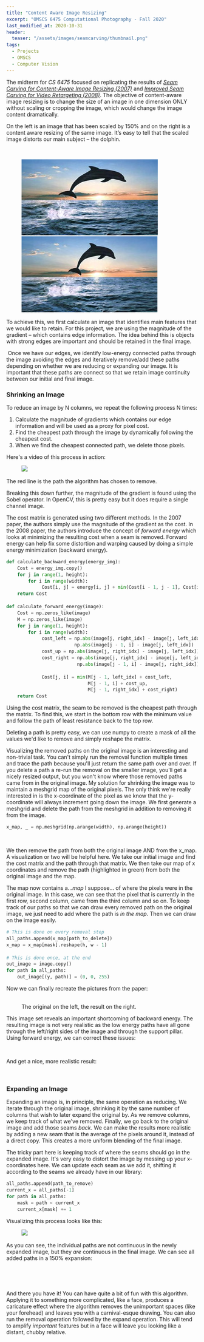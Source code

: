 ```yaml
---
title: "Content Aware Image Resizing"
excerpt: "OMSCS 6475 Computational Photography - Fall 2020"
last_modified_at: 2020-10-31
header:
  teaser: "/assets/images/seamcarving/thumbnail.png"
tags: 
  - Projects
  - OMSCS
  - Computer Vision
---
```


The midterm for *CS 6475* focused on replicating the results of <a href="https://www.gwern.net/docs/technology/2007-avidan.pdf" target="_blank">*Seam Carving for Content-Aware Image Resizing (2007)*</a> 
and <a href="https://faculty.idc.ac.il/arik/SCWeb/vidret/index.html" target="_blank">*Improved Seam Carving for Video Retargeting (2008)*</a>. The objective of content-aware image resizing is to change the size of an image in one dimension ONLY without scaling or cropping the image, which would change the image content dramatically​. 

On the left is an image that has been scaled by 150% and on the right is a content aware resizing of the same image. It’s easy to tell that the scaled image distorts our main subject – the dolphin.​

​<figure class="half" >
    <a href="/assets/images/seamcarving/dolphinscale.png"><img src="/assets/images/seamcarving/dolphinscale.png"></a>
    <a href="/assets/images/seamcarving/dolphinresize.png"><img src="/assets/images/seamcarving/dolphinresize.png"></a>
</figure>

To achieve this, we first calculate an image that identifies main features that we would like to retain. For this project, we are using the magnitude of the gradient – which contains edge information. The idea behind this is objects with strong edges are important and should be retained in the final image.​

​
Once we have our edges, we identify low-energy connected paths through the image avoiding the edges and iteratively remove/add these paths depending on whether we are reducing or expanding our image. It is important that these paths are connect so that we retain image continuity between our initial and final image.​

### Shrinking an Image
To reduce an image by N columns, we repeat the following process N times:
1. Calculate the magnitude of gradients which contains our edge information and will be used as a proxy for pixel cost.​ 
2. Find the cheapest path through the image by dynamically following the cheapest cost.
3. When we find the cheapest connected path, we delete those pixels.

Here's a video of this process in action:
<figure class="align-center">
    <a href="/assets/images/seamcarving/dynamic-resizing.gif"><img src="/assets/images/seamcarving/dynamic-resizing.gif"></a>
</figure>

The red line is the path the algorithm has chosen to remove.

Breaking this down further, the magnitude of the gradient is found using the Sobel operator. In OpenCV, this is pretty easy but it does require a single channel image.

The cost matrix is generated using two different methods. In the 2007 paper, the authors simply use the magnitude of the gradient as the cost. In the 2008 paper, the authors introduce the concept of *forward energy* which looks at minimizing the resulting cost when a seam is removed. Forward energy can help fix some distortion and warping caused by doing a simple energy minimization (backward energy).

```python
def calculate_backward_energy(energy_img):
    Cost = energy_img.copy()
    for j in range(1, height):
        for i in range(width):
             Cost[i, j] = energy[i, j] + min(Cost[i - 1, j - 1], Cost[i - 1, j]), Cost[i - 1, j + 1])
    return Cost

def calculate_forward_energy(image):
    Cost = np.zeros_like(image)
    M = np.zeros_like(image)
    for j in range(1, height):
        for i in range(width):
             cost_left = np.abs(image[j, right_idx] - image[j, left_idx]) + \
                         np.abs(image[j - 1, i] - image[j, left_idx])
             cost_up = np.abs(image[j, right_idx] - image[j, left_idx])
             cost_right = np.abs(image[j, right_idx] - image[j, left_idx]) + \
                          np.abs(image[j - 1, i] - image[j, right_idx])

             Cost[j, i] = min(M[j - 1, left_idx] + cost_left,
                              M[j - 1, i] + cost_up,
                              M[j - 1, right_idx] + cost_right)
    return Cost
```

Using the cost matrix, the seam to be removed is the cheapest path through the matrix. To find this, we start in the bottom row with the minimum value and follow the path of least resistance back to the top row.

Deleting a path is pretty easy, we can use numpy to create a mask of all the values we'd like to remove and simply reshape the matrix.

Visualizing the removed paths on the original image is an interesting and non-trivial task. You can't simply run the removal function multiple times and trace the path because you'll just return the same path over and over. If you delete a path a re-run the removal on the smaller image, you'll get a nicely resized output, but you won't know
 where those removed paths came from in the original image. My solution for shrinking the image was to maintain a meshgrid map of the original pixels. The only think we're really interested in is the x-coordinate of the pixel as we know that the y-coordinate will always increment going down the image. We first generate a meshgrid and delete the path from the meshgrid in addition to removing it from the image.

```python
x_map, _ = np.meshgrid(np.arange(width), np.arange(height))
```

<figure class="third">
  <img src="{{ site.url }}{{ site.baseurl }}//assets/images/seamcarving/img.png" alt="">
  <img src="{{ site.url }}{{ site.baseurl }}//assets/images/seamcarving/path.png" alt="">
  <img src="{{ site.url }}{{ site.baseurl }}//assets/images/seamcarving/map.png" alt="">
</figure> 

We then remove the path from both the original image AND from the x_map. A visualization or two will be helpful here.
We take our initial image and find the cost matrix and the path through that matrix. We then take our map of x coordinates and remove the path (highlighted in green) from both the original image and the map.

The map now contains a...*map* I suppose... of where the pixels were in the original image. In this case, we can see that the pixel that is currently in the first row, second column, came from the third column and so on. To keep track of our paths so that we can draw every removed path on the original image, we just need to add where the path is *in the map*. Then we can draw on the image easily.

```python
# This is done on every removal step
all_paths.append(x_map[path_to_delete])
x_map = x_map[mask].reshape(h, w - 1)

# This is done once, at the end
out_image = image.copy()
for path in all_paths:
    out_image[(y, path)] = (0, 0, 255)
```

Now we can finally recreate the pictures from the paper:
<figure class="half">
  <img src="{{ site.url }}{{ site.baseurl }}//assets/images/seamcarving/bench.png" alt="">
  <img src="{{ site.url }}{{ site.baseurl }}//assets/images/seamcarving/bench_result.png" alt="">
<figcaption>The original on the left, the result on the right.</figcaption>
</figure> 

This image set reveals an important shortcoming of backward energy. The resulting image is not very realistic as the low energy paths have all gone through the left/right sides of the image and through the support pillar. Using forward energy, we can correct these issues:

<figure class="half">
    <img src="{{ site.url }}{{ site.baseurl }}//assets/images/seamcarving/bench_back.png" alt="">
    <img src="{{ site.url }}{{ site.baseurl }}//assets/images/seamcarving/bench_forward.png" alt="">
</figure>

And get a nice, more realistic result:

<figure>
    <img src="{{ site.url }}{{ site.baseurl }}//assets/images/seamcarving/bench_result_forward.png" alt="">
</figure>

### Expanding an Image

Expanding an image is, in principle, the same operation as reducing. We iterate through the original image, shrinking it by the same number of columns that wish to later expand the original by. As we remove columns, we keep track of what we've removed. Finally, we go back to the original image and add those seams *back*. We can make the results more realistic by adding a new seam that is the average of the pixels around it, instead of a direct copy. This creates a more uniform blending of the final image.

The tricky part here is keeping track of where the seams should go in the expanded image. It's very easy to distort the image by messing up your x-coordinates here. We can update each seam as we add it, shifting it according to the seams we already have in our library:

```python
all_paths.append(path_to_remove)
current_x = all_paths[-1]
for path in all_paths:
    mask = path < current_x
    current_x[mask] += 1
```

Visualizing this process looks like this:
<figure class="align-center">
    <a href="/assets/images/seamcarving/dynamic-expanding.gif"><img src="/assets/images/seamcarving/dynamic-expanding.gif"></a>
</figure>

As you can see, the individual paths are not continuous in the newly expanded image, but they *are* continuous in the final image. We can see all added paths in a 150% expansion:

<figure>
    <img src="{{ site.url }}{{ site.baseurl }}//assets/images/seamcarving/dolphin_result.png" alt="">
</figure>

<figure class="align-right">
    <img src="{{ site.url }}{{ site.baseurl }}//assets/images/seamcarving/funny.png" alt="">
</figure>

And there you have it! You can have quite a bit of fun with this algorithm. Applying it to something more complicated, like a face, produces a caricature effect where the algorithm removes the unimportant spaces (like your forehead) and leaves you with a carnival-esque drawing. You can also run the removal operation followed by the expand operation. This will tend to amplify *important* features but in a face will leave you looking like a distant, chubby relative. 


